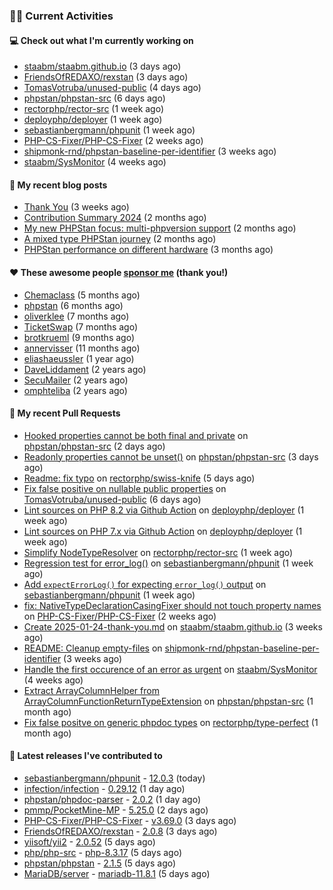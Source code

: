 ### 👨‍💻 Current Activities


#### 💻 Check out what I'm currently working on

- [staabm/staabm.github.io](https://github.com/staabm/staabm.github.io) (3 days ago)
- [FriendsOfREDAXO/rexstan](https://github.com/FriendsOfREDAXO/rexstan) (3 days ago)
- [TomasVotruba/unused-public](https://github.com/TomasVotruba/unused-public) (4 days ago)
- [phpstan/phpstan-src](https://github.com/phpstan/phpstan-src) (6 days ago)
- [rectorphp/rector-src](https://github.com/rectorphp/rector-src) (1 week ago)
- [deployphp/deployer](https://github.com/deployphp/deployer) (1 week ago)
- [sebastianbergmann/phpunit](https://github.com/sebastianbergmann/phpunit) (1 week ago)
- [PHP-CS-Fixer/PHP-CS-Fixer](https://github.com/PHP-CS-Fixer/PHP-CS-Fixer) (2 weeks ago)
- [shipmonk-rnd/phpstan-baseline-per-identifier](https://github.com/shipmonk-rnd/phpstan-baseline-per-identifier) (3 weeks ago)
- [staabm/SysMonitor](https://github.com/staabm/SysMonitor) (4 weeks ago)


#### 📜 My recent blog posts

- [Thank You](https://staabm.github.io/2025/01/24/thank-you.html) (3 weeks ago)
- [Contribution Summary 2024](https://staabm.github.io/2024/12/11/contribution-summary-2024.html) (2 months ago)
- [My new PHPStan focus: multi-phpversion support](https://staabm.github.io/2024/11/28/phpstan-php-version-in-scope.html) (2 months ago)
- [A mixed type PHPStan journey](https://staabm.github.io/2024/11/26/phpstan-mixed-types.html) (2 months ago)
- [PHPStan performance on different hardware](https://staabm.github.io/2024/11/17/phpstan-performance-on-different-hardware.html) (3 months ago)


#### ❤️ These awesome people [sponsor me](https://github.com/sponsors/staabm) (thank you!)

- [Chemaclass](https://github.com/Chemaclass) (5 months ago)
- [phpstan](https://github.com/phpstan) (6 months ago)
- [oliverklee](https://github.com/oliverklee) (7 months ago)
- [TicketSwap](https://github.com/TicketSwap) (7 months ago)
- [brotkrueml](https://github.com/brotkrueml) (9 months ago)
- [annervisser](https://github.com/annervisser) (11 months ago)
- [eliashaeussler](https://github.com/eliashaeussler) (1 year ago)
- [DaveLiddament](https://github.com/DaveLiddament) (2 years ago)
- [SecuMailer](https://github.com/SecuMailer) (2 years ago)
- [omphteliba](https://github.com/omphteliba) (2 years ago)


#### 🔨 My recent Pull Requests

- [Hooked properties cannot be both final and private](https://github.com/phpstan/phpstan-src/pull/3830) on [phpstan/phpstan-src](https://github.com/phpstan/phpstan-src) (2 days ago)
- [Readonly properties cannot be unset()](https://github.com/phpstan/phpstan-src/pull/3827) on [phpstan/phpstan-src](https://github.com/phpstan/phpstan-src) (3 days ago)
- [Readme: fix typo](https://github.com/rectorphp/swiss-knife/pull/85) on [rectorphp/swiss-knife](https://github.com/rectorphp/swiss-knife) (5 days ago)
- [Fix false positive on nullable public properties](https://github.com/TomasVotruba/unused-public/pull/145) on [TomasVotruba/unused-public](https://github.com/TomasVotruba/unused-public) (6 days ago)
- [Lint sources on PHP 8.2 via Github Action](https://github.com/deployphp/deployer/pull/4018) on [deployphp/deployer](https://github.com/deployphp/deployer) (1 week ago)
- [Lint sources on PHP 7.x via Github Action](https://github.com/deployphp/deployer/pull/4016) on [deployphp/deployer](https://github.com/deployphp/deployer) (1 week ago)
- [Simplify NodeTypeResolver](https://github.com/rectorphp/rector-src/pull/6728) on [rectorphp/rector-src](https://github.com/rectorphp/rector-src) (1 week ago)
- [Regression test for error_log()](https://github.com/sebastianbergmann/phpunit/pull/6127) on [sebastianbergmann/phpunit](https://github.com/sebastianbergmann/phpunit) (1 week ago)
- [Add `expectErrorLog()` for expecting `error_log()` output](https://github.com/sebastianbergmann/phpunit/pull/6118) on [sebastianbergmann/phpunit](https://github.com/sebastianbergmann/phpunit) (1 week ago)
- [fix: NativeTypeDeclarationCasingFixer should not touch property names](https://github.com/PHP-CS-Fixer/PHP-CS-Fixer/pull/8400) on [PHP-CS-Fixer/PHP-CS-Fixer](https://github.com/PHP-CS-Fixer/PHP-CS-Fixer) (2 weeks ago)
- [Create 2025-01-24-thank-you.md](https://github.com/staabm/staabm.github.io/pull/129) on [staabm/staabm.github.io](https://github.com/staabm/staabm.github.io) (3 weeks ago)
- [README: Cleanup empty-files](https://github.com/shipmonk-rnd/phpstan-baseline-per-identifier/pull/34) on [shipmonk-rnd/phpstan-baseline-per-identifier](https://github.com/shipmonk-rnd/phpstan-baseline-per-identifier) (3 weeks ago)
- [Handle the first occurence of an error as urgent](https://github.com/staabm/SysMonitor/pull/28) on [staabm/SysMonitor](https://github.com/staabm/SysMonitor) (4 weeks ago)
- [Extract ArrayColumnHelper from ArrayColumnFunctionReturnTypeExtension](https://github.com/phpstan/phpstan-src/pull/3785) on [phpstan/phpstan-src](https://github.com/phpstan/phpstan-src) (1 month ago)
- [Fix false positve on generic phpdoc types](https://github.com/rectorphp/type-perfect/pull/61) on [rectorphp/type-perfect](https://github.com/rectorphp/type-perfect) (1 month ago)


#### 🔭 Latest releases I've contributed to

- [sebastianbergmann/phpunit](https://github.com/sebastianbergmann/phpunit) - [12.0.3](https://github.com/sebastianbergmann/phpunit/releases/tag/12.0.3) (today)
- [infection/infection](https://github.com/infection/infection) - [0.29.12](https://github.com/infection/infection/releases/tag/0.29.12) (1 day ago)
- [phpstan/phpdoc-parser](https://github.com/phpstan/phpdoc-parser) - [2.0.2](https://github.com/phpstan/phpdoc-parser/releases/tag/2.0.2) (1 day ago)
- [pmmp/PocketMine-MP](https://github.com/pmmp/PocketMine-MP) - [5.25.0](https://github.com/pmmp/PocketMine-MP/releases/tag/5.25.0) (2 days ago)
- [PHP-CS-Fixer/PHP-CS-Fixer](https://github.com/PHP-CS-Fixer/PHP-CS-Fixer) - [v3.69.0](https://github.com/PHP-CS-Fixer/PHP-CS-Fixer/releases/tag/v3.69.0) (3 days ago)
- [FriendsOfREDAXO/rexstan](https://github.com/FriendsOfREDAXO/rexstan) - [2.0.8](https://github.com/FriendsOfREDAXO/rexstan/releases/tag/2.0.8) (3 days ago)
- [yiisoft/yii2](https://github.com/yiisoft/yii2) - [2.0.52](https://github.com/yiisoft/yii2/releases/tag/2.0.52) (5 days ago)
- [php/php-src](https://github.com/php/php-src) - [php-8.3.17](https://github.com/php/php-src/releases/tag/php-8.3.17) (5 days ago)
- [phpstan/phpstan](https://github.com/phpstan/phpstan) - [2.1.5](https://github.com/phpstan/phpstan/releases/tag/2.1.5) (5 days ago)
- [MariaDB/server](https://github.com/MariaDB/server) - [mariadb-11.8.1](https://github.com/MariaDB/server/releases/tag/mariadb-11.8.1) (5 days ago)
